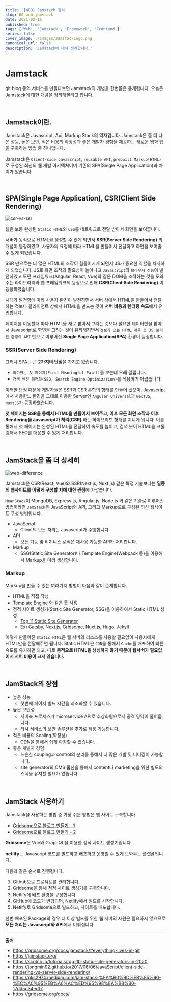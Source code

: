 ```yaml
---
title: '[WEB] Jamstack 정리'
slug: 00-web-jamstack
date: 2021-02-16
published: true
tags: ['Web', 'Jamstack', 'Framework', 'Frontend']
series: false
cover_image: ./images/JamstackLogo.png
canonical_url: false
description: 'Jamstack에 대해 정리합니다.'
---
```


# Jamstack

git blog 등의 서비스를 만들다보면 Jamstack의 개념을 한번쯤은 듣게됩니다. 오늘은 Jamstack에 대한 개념을 정리해볼려고 합니다.

<br/>

## Jamstack이란.

Jamstack은 Javascript, Api, Markup Stack의 약자입니다. Jamstack은 좀 더 나은 성능, 높은 보안, 적은 비용의 확장성과 좋은 개발자 경험을 제공하는 새로운 웹과 앱을 구축하는 방법 중 하나입니다.

Jamstack은 `Client-side Javascript`, `reusable API`, `prebuilt Markup(HTML)` 로 구성된 최신의 웹 개발 아키텍처이며 기존의 SPA(Single Page Application)과 차이가 있습니다.

<br/>

## SPA(Single Page Application), CSR(Client Side Rendering)

![csr-vs-ssr](https://user-images.githubusercontent.com/42582516/107998116-b9e8a880-7027-11eb-9f80-71f45acea229.png)

웹은 보통 완성된 `Static HTML`와 `CSS`를 네트워크로 전달 받아서 화면을 보여줍니다.

서버가 동적으로 HTML을 생성할 수 있게 되면서 **SSR(Server Side Rendering)** 의 개념이 등장하였고, 사용자의 요청에 따라 HTML을 만들어서 전달하고 화면을 보여줄 수 있게 되었습니다.

SSR 만으로는 더 많은 HTML의 조작이 힘들어지게 되면서 JS가 중요한 역할을 차지하게 되었습니다. JS로 화면 조작의 필요성이 늘어나고 `Javascript`와 `브라우저 성능`이 발전하였고 모던 프레임워크(Angular, React, Vue)와 같은 DOM을 조작하는 것을 도와주는 라이브러리와 웹 프레임워크의 등장으로 인해 **CSR(Client Side Rendering)** 이 등장하였습니다.

시대가 발전함에 따라 사용자 환경이 발전하면서 서버 상에서 HTML을 만들어서 전달하는 것보다 클라이언트 상에서 HTML을 만드는 것이 **서버 비용과 렌더링 속도**에서 유리합니다.

페이지를 이동할때 마다 HTML을 새로 받아서 그리는 것보다 필요한 데이터만을 받아서 Javascript로 화면을 그리는 것이 유리해지면서 `정보가 없는 HTML`, `매우 큰 JS`, `분리된 환경의 API` 만으로 이루어진 **Single Page Application(SPA)** 환경이 등장합니다.

### SSR(Server Side Rendering)

그러나 SPA는 큰 **2가지의 단점**을 가지고 있습니다.

- `의미있는 첫 페이지(First Meaningful Paint)`를 보는데 오래 걸립니다.
- `검색 엔진 최적화(SEO, Search Engine Optimization)`를 적용하기 어렵습니다.

이러한 단점 때문에 개발자들은 SSR과 CSR 혼합의 형태를 만들어 냈으며, Javascript 에서 사용한느 환경을 그대로 이용한 Server인 `Angular Universal`과 `NextJS`, `NuxtJS`가 등장하였습니다.

**첫 페이지는 SSR을 통해서 HTML을 만들어서 보여주고, 이후 모든 화면 조작과 이후 Rendering을 Javascript가 처리(CSR)** 하는 하이브리드 형태를 지니게 됩니다. 이를 통해서 첫 페이지는 완성된 HTML을 전달하여 속도를 높이고, 검색 봇이 HTML을 크롤링해서 SEO를 대응할 수 있게 처리합니다.

<br/>

## JamStack을 좀 더 상세히

![web-difference](https://user-images.githubusercontent.com/42582516/107994487-0def8f00-7020-11eb-8eec-2092e8b36f01.png)

Jamstack은 CSR(React, Vue)와 SSR(Next.js, Nuxt.js) 같은 특정 기술보다는 **일종의 웹사이트를 어떻게 구성할 지에 대한 관점**에 가깝습니다.

`MeanStack`이 MongoDB, Express.js, Angular.js, Node.js 와 같은 기술로 이루어진 방법이라면 `JamStack`은 JavaScript와 API, 그리고 Markup으로 구성된 최신 웹사이트 구성 방법입니다.

- JavaScript
  - Client의 모든 처리는 Javascript가 수행합니다.
- API
  - 모든 기능 및 비지니스 로직은 재사용 가능한 API가 처리합니다.
- Markup
  - SSG(Static Site Generator)나 Template Engine(Webpack 등)을 이용해서 Markup을 미리 생성합니다.

### Markup

Markup을 만들 수 있는 여러가지 방법이 다음과 같이 존재합니다.

- HTML을 직접 작성
- [Template Engine](https://en.wikipedia.org/wiki/Comparison_of_web_template_engines) 와 같은 툴 사용
- 정적 사이트 생성기(Static Site Generator, SSG)을 이용하여서 Static HTML 생성
  - [Top 11 Static Site Generator](https://scotch.io/tutorials/top-10-static-site-generators-in-2020)
  - Ex) Gatsby, Next.js, Gridsome, Nuxt.js, Hugo, Jekyll

이렇게 만들어진 `Static HTML`은 웹 서버의 리소스를 사용할 필요없이 사용자에게 HTML만을 전달해주면 됩니다. Static HTML은 `CDN`을 통해서 `Cache`를 배포하여 빠른 속도를 유지하면 되고, 따로 **동적으로 HTML을 생성하지 않기 때문에 웹서버가 필요없어서 서버 비용이 크지 않습니다.**

<br/>

## JamStack의 장점

- 높은 성능
  - 첫번째 페이지 빌드 시간을 최소화할 수 있습니다.
- 높은 보안성
  - 서버측 프로세스가 microservice API로 추상화됨으로서 공격 영역이 줄어듭니다.
  - 타사 서비스의 보안 솔루션을 추가로 적용 가능합니다.
- 적은 비용의 Scaling(확장성)
  - CDN을 통해서 쉽게 확장할 수 있습니다.
- 좋은 개발자 경험
  - 느슨한 couping과 control의 분리를 통해서 더 많은 개발 및 디버깅이 가능합니다.
  - site generator의 CMS 옵션을 통해서 content나 marketing을 위한 별도의 스택을 유지할 필요가 없습니다.

<br/>

## JamStack 사용하기

Jamstack을 사용하는 방법 중 가장 쉬운 방법은 웹 사이트 구축합니다.

- [Gridsome으로 블로그 만들기 - 1](https://azderica.github.io/01-gridsome-blog/)
- [Gridsome으로 블로그 만들기 - 2](https://azderica.github.io/02-gridsome-blog/)

**Gridsome**은 Vue와 GraphQL을 이용한 정적 사이트 생성기입니다.

**netlify**는 Javascript 코드를 빌드하고 배포하고 운영할 수 있게 도와주는 플랫폼입니다.

다음과 같은 순서로 진행됩니다.

1. Github으로 프로젝트를 관리합니다.
2. Gridsome을 통해 정적 사이트 생성기를 구축합니다.
3. Netlify에 배포 환경을 구성합니다,
4. GitHub에 코드가 변경되면, Netlify에서 빌드를 시작합니다.
5. Netlify로 Gridsome으로 빌드하고, 사이트를 배포합니다.

한번 배포된 Package의 경우 더 이상 빌드를 위한 웹 서버의 자원은 필요하지 않으므로 **모든 처리는 Javascript와 API**에서 이뤄집니다.

---

**출처**

- https://gridsome.org/docs/jamstack/#everything-lives-in-git
- https://jamstack.org/
- https://scotch.io/tutorials/top-10-static-site-generators-in-2020
- https://jongmin92.github.io/2017/06/06/JavaScript/client-side-rendering-vs-server-side-rendering/
- https://pks2974.medium.com/jam-stack-%EA%B0%9C%EB%85%90-%EC%A0%95%EB%A6%AC%ED%95%98%EA%B8%B0-17dd5c34edf7
- https://gridsome.org/docs/
